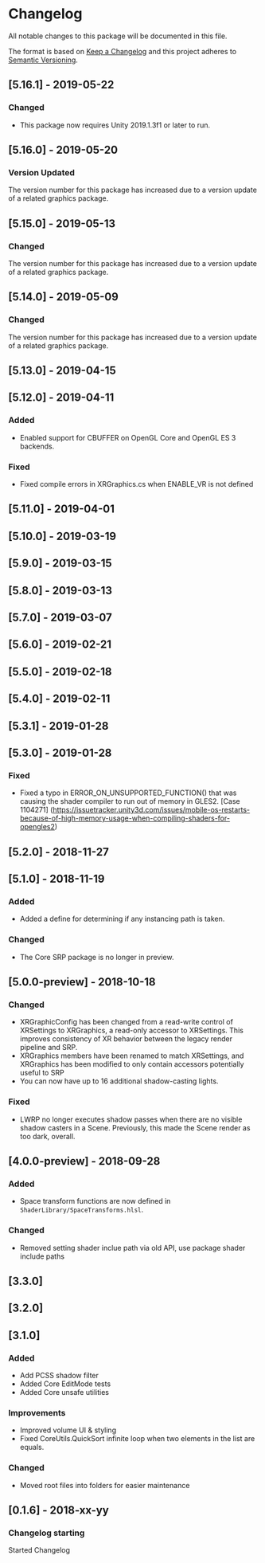 # Changelog
All notable changes to this package will be documented in this file.

The format is based on [Keep a Changelog](http://keepachangelog.com/en/1.0.0/)
and this project adheres to [Semantic Versioning](http://semver.org/spec/v2.0.0.html).

## [5.16.1] - 2019-05-22
### Changed
- This package now requires Unity 2019.1.3f1 or later to run.

## [5.16.0] - 2019-05-20

### Version Updated
The version number for this package has increased due to a version update of a related graphics package.

## [5.15.0] - 2019-05-13
### Changed
The version number for this package has increased due to a version update of a related graphics package.

## [5.14.0] - 2019-05-09

### Changed
The version number for this package has increased due to a version update of a related graphics package.

## [5.13.0] - 2019-04-15

## [5.12.0] - 2019-04-11
### Added
- Enabled support for CBUFFER on OpenGL Core and OpenGL ES 3 backends.

### Fixed
- Fixed compile errors in XRGraphics.cs when ENABLE_VR is not defined

## [5.11.0] - 2019-04-01

## [5.10.0] - 2019-03-19

## [5.9.0] - 2019-03-15

## [5.8.0] - 2019-03-13

## [5.7.0] - 2019-03-07

## [5.6.0] - 2019-02-21

## [5.5.0] - 2019-02-18

## [5.4.0] - 2019-02-11

## [5.3.1] - 2019-01-28

## [5.3.0] - 2019-01-28
### Fixed
- Fixed a typo in ERROR_ON_UNSUPPORTED_FUNCTION() that was causing the shader compiler to run out of memory in GLES2. [Case 1104271] (https://issuetracker.unity3d.com/issues/mobile-os-restarts-because-of-high-memory-usage-when-compiling-shaders-for-opengles2)

## [5.2.0] - 2018-11-27

## [5.1.0] - 2018-11-19
### Added
- Added a define for determining if any instancing path is taken.

### Changed
- The Core SRP package is no longer in preview.

## [5.0.0-preview] - 2018-10-18
### Changed
- XRGraphicConfig has been changed from a read-write control of XRSettings to XRGraphics, a read-only accessor to XRSettings. This improves consistency of XR behavior between the legacy render pipeline and SRP.
- XRGraphics members have been renamed to match XRSettings, and XRGraphics has been modified to only contain accessors potentially useful to SRP
- You can now have up to 16 additional shadow-casting lights.
### Fixed
- LWRP no longer executes shadow passes when there are no visible shadow casters in a Scene. Previously, this made the Scene render as too dark, overall.


## [4.0.0-preview] - 2018-09-28
### Added
- Space transform functions are now defined in `ShaderLibrary/SpaceTransforms.hlsl`.
### Changed
- Removed setting shader inclue path via old API, use package shader include paths

## [3.3.0]

## [3.2.0]

## [3.1.0]

### Added
- Add PCSS shadow filter
- Added Core EditMode tests
- Added Core unsafe utilities

### Improvements
- Improved volume UI & styling
- Fixed CoreUtils.QuickSort infinite loop when two elements in the list are equals.

### Changed
- Moved root files into folders for easier maintenance

## [0.1.6] - 2018-xx-yy

### Changelog starting

Started Changelog
